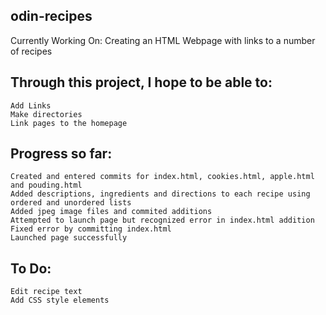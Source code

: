 ## odin-recipes
Currently Working On:
    Creating an HTML Webpage with links to a number of recipes

## Through this project, I hope to be able to:
    Add Links
    Make directories
    Link pages to the homepage

## Progress so far:
    Created and entered commits for index.html, cookies.html, apple.html and pouding.html
    Added descriptions, ingredients and directions to each recipe using ordered and unordered lists
    Added jpeg image files and commited additions
    Attempted to launch page but recognized error in index.html addition
    Fixed error by committing index.html 
    Launched page successfully 

## To Do:
    Edit recipe text 
    Add CSS style elements 
